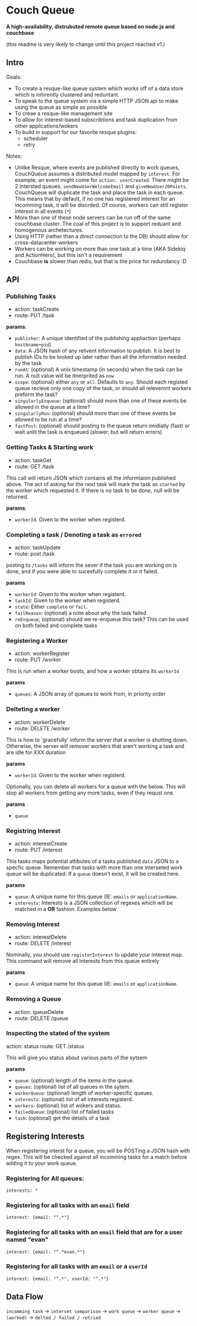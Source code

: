 # Couch Queue
**A high-availability, distrubuted remote queue based on node.js and couchbase**

(this readme is very likely to change until this project reached v1.)

## Intro

Goals: 

- To create a resque-like queue system which works off of a data store which is inhirently clustered and reduntant.  
- To speak to the queue system via a simple HTTP JSON api to make using the queue as simple as possible
- To creae a resque-like management site
- To allow for interest-based subscribtions and task duplication from other applications/wokers
- To build in support for our favorite resque plugins:
  - scheduler
  - retry

Notes:

- Unlike Resque, where events are published directly to work queues, CouchQueue assumes a distributed model mapped by `interest`.  For example, an event might come for `action: userCreated`.  There might be 2 intersted queues, `sendNewUserWelcomeEmail` and `giveNewUser20Points`.  CouchQueue will duplicate the task and place the task in each queue.  This means that by default, if no one has registered interest for an incomming task, it will be discrded.  Of course, workers can still register interest in all events (`*`)
- More than one of these node servers can be run off of the same couchbase cluster.  The coal of this project is to support reduant and homogenous archetectures.
- Using HTTP (rather than a direct connection to the DB) should allow for cross-datacenter workers
- Workers can be working on more than one task at a time (AKA Sidekiq and ActionHero), but this isn't a requirement
- Couchbase **is** slower than redis, but that is the price for redundancy :D

## API

### Publishing Tasks

- action: taskCreate
- route: PUT /task

**params**:
- `publisher`: A unique identified of the publishing appliaction (perhaps `hostbname+pid`)
- `data`: A JSON hash of any relivent information to publish.  It is best to publish IDs to be looked up later rather than all the information needed by the task
- `runAt`: (optional) A unix timestamp (in seconds) when the task can be run.  A null value will be itnerprited as `now`
- `scope`: (optional) either `any` or `all`.  Defaults to `any`.  Should each registed queue recieve only one copy of the task, or should all relevemnt workers preform the task?
- `singularlyEnqueue`: (optional) should more than one of these events be allowed in the queue at a time?
- `singularlyRun`: (optional) should more than one of these events be allowed to be run at a time?
- `fastPost`: (optional) should posting to the queue return imidiatly (fast) or wait until the task is enqueued (slower, but will return errors)

### Getting Tasks & Starting work

- action: taskGet
- route: GET /task

This call will return JSON which contains all the informtaion published above.  The act of asking for the next task will mark the task as `started` by the worker which requested it.  If there is no task to be done, null will be returned.

**params**:
- `workerId`.  Given to the worker when registerd.

### Completing a task / Denoting a task as `errored`

- action: taskUpdate
- route: post /task

posting to `/tasks` will inform the sever if the task you are working on is done, and if you were able to sucesfully complete it or it failed.

**params**
- `workerId`:  Given to the worker when registerd.
- `taskId`:  Given to the worker when registerd.
- `state`:  Either `complete` or `fail`.
- `failReason`: (optional) a note about why the task failed
- `reEnqueue`; (optional) should we re-enqueue this task?  This can be used on both failed and complete tasks

### Registering a Worker

- action: workerRegister
- route: PUT /worker

This is run when a worker boots, and how a worker obtains its `workerId`

**params**
- `queues`: A JSON array of queues to work from, in priority order

### Delteting a worker

- action: workerDelete
- route: DELETE /worker

This is how to 'gracefully' inform the server that a worker is shutting down.  Otherwise, the server will remover workers that aren't working a task and are idle for XXX duration

**params**
- `workerId`.  Given to the worker when registerd.

Optionally, you can delete all workers for a queue with the below.  This will stop all workers from getting any more tasks, even if they requst one.

**params**
- `queue`

### Registring Interest

- action: interestCreate
- route: PUT /interest

This tasks maps potential attibutes of a tasks published `data` JSON to a specfic queue.  Remember that tasks with more than one interseted work queue will be duplicated.  If a `queue` doesn't exist, it will be created here.

**params**
- `queue`:  A unique name for this queue (IE: `emails` or `applicationName`.
- `interests`: Interests is a JSON collection of regexes which will be matched in a **OR** fashion. Examples below

### Removing Interest

- action: interestDelete
- route: DELETE /interest

Nominally, you should use `registerInterest` to update your interest map.  This command will remove all interests from this queue entirely

**params**
- `queue`:  A unique name for this queue (IE: `emails` or `applicationName`.

### Removing a Queue

- action: queueDelete
- route: DELETE /queue

### Inspecting the stated of the system

action: status
route: GET /status

This will give you status about various parts of the sytsem

**params**
- `queue`:  (optional) length of the items in the queue.
- `queues`: (optional) list of all queues in the sytem.
- `workerQueue`: (optional) length of worker-specific queues.
- `interests`: (optional) list of all interests registerd.
- `workers`: (optional) list of wokers and status.
- `failedQueue`: (optional) list of failed tasks
- `task`: (optional) get the details of a task 

## Registering Interests

When registering interst for a queue, you will be POSTing a JSON hash with regex.   This will be checked against all incomming tasks for a match before adding it to your work queue.  

### Registering for All queues:
`interests: *`

### Registering for all tasks with an `email` field
`interest: {email: "^.*"}`

### Registering for all tasks with an `email` field that are for a user named "evan"
`interest: {email: "^.*evan.*"}`

### Registering for all tasks with an `email` or a `userId`
`interest: {email: "^.*", userId: "^.*"}`

## Data Flow

`incomming task` -> `interset comparison` -> `work queue` -> `worker queue` -> `(worked)` -> `delted / failed / retried`

